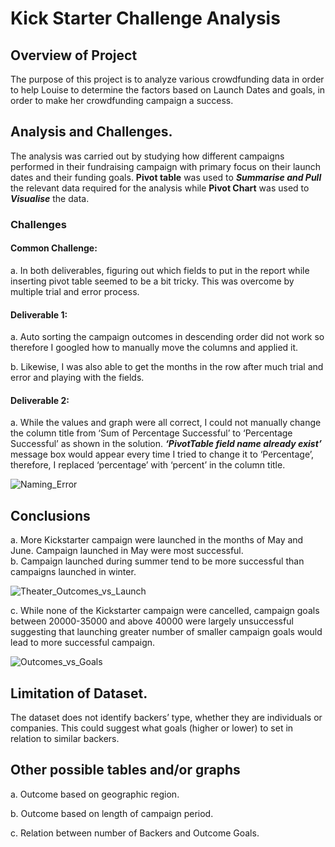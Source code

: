# Kick Starter Challenge Analysis

## Overview of Project
The purpose of this project is to analyze various crowdfunding data in order to help Louise to determine the factors based on Launch Dates and goals, in order to make her crowdfunding campaign a success.

## Analysis and Challenges.
The analysis was carried out by studying how different campaigns performed in their fundraising campaign with primary focus on their launch dates and their funding goals. **Pivot table** was used to _**Summarise and Pull**_ the relevant data required for the analysis while **Pivot Chart** was used to _**Visualise**_ the data.   

### Challenges

#### Common Challenge: 
a.  In both deliverables, figuring out which fields to put in the report while inserting pivot table seemed to be a bit tricky. This was overcome by multiple trial and error process.  

#### Deliverable 1:
a.	Auto sorting the campaign outcomes in descending order did not work so therefore I googled how to manually move the columns and applied it. 

b.	Likewise, I was also able to get the months in the row after much trial and error and playing with the fields. 

#### Deliverable 2:
a.	While the values and graph were all correct, I could not manually change the column title from ‘Sum of Percentage Successful’ to ‘Percentage Successful’ as shown in the    solution. _**‘PivotTable field name already exist’**_ message box would appear every time I tried to change it to ‘Percentage’, therefore, I replaced ‘percentage’ with ‘percent’ in the column title.

![Naming_Error](https://user-images.githubusercontent.com/85258893/122686170-e5e68700-d1dd-11eb-9475-f19636d026bb.png)

## Conclusions
a.  More Kickstarter campaign were launched in the months of May and June. Campaign launched in May were most successful.  
b.  Campaign launched during summer tend to be more successful than campaigns launched in winter. 

![Theater_Outcomes_vs_Launch](https://user-images.githubusercontent.com/85258893/122686083-6062d700-d1dd-11eb-84be-30b8d89003be.png)

c.  While none of the Kickstarter campaign were cancelled, campaign goals between 20000-35000 and above 40000 were largely unsuccessful suggesting that launching greater number of smaller campaign goals would lead to more successful campaign.  

![Outcomes_vs_Goals](https://user-images.githubusercontent.com/85258893/122686100-7ff9ff80-d1dd-11eb-9bdd-072481727f56.png)

## Limitation of Dataset.

The dataset does not identify backers’ type, whether they are individuals or companies. This could suggest what goals (higher or lower) to set in relation to similar backers.

## Other possible tables and/or graphs

a. Outcome based on geographic region.

b. Outcome based on length of campaign period. 

c. Relation between number of Backers and Outcome Goals.
